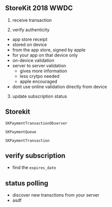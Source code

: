 
## StoreKit 2018 WWDC

1. receive transaction

2. verify authenticity
* app store receipt
* stored on device
* from the app store, signed by apple
* for your app on that device only
* on-device validation
* server to server validation
    * gives more information
    * less crytpo needed
    * apple encouraged
* dont use online validation directly from device

3. update subscription status

## Storekit

`SKPaymentTransactionObserver`

`SKPaymentQueue`

`SKPaymentTransaction`

## verify subscription
* find the `expires_date`

## status polling
* discover new transctions from your server
* asdf